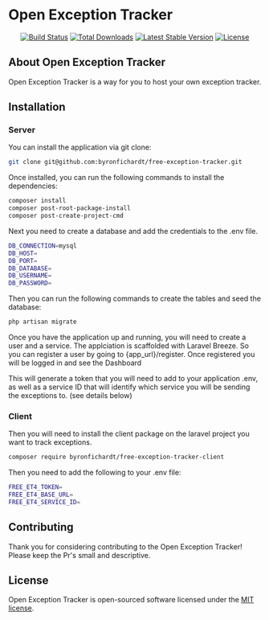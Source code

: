 <p align="center"><h1>Open Exception Tracker</h1></p>

<p align="center">
<a href="https://travis-ci.org/laravel/framework"><img src="https://travis-ci.org/laravel/framework.svg" alt="Build Status"></a>
<a href="https://packagist.org/packages/laravel/framework"><img src="https://img.shields.io/packagist/dt/laravel/framework" alt="Total Downloads"></a>
<a href="https://packagist.org/packages/laravel/framework"><img src="https://img.shields.io/packagist/v/laravel/framework" alt="Latest Stable Version"></a>
<a href="https://packagist.org/packages/laravel/framework"><img src="https://img.shields.io/packagist/l/laravel/framework" alt="License"></a>
</p>

## About Open Exception Tracker

Open Exception Tracker is a way for you to host your own exception tracker.

## Installation

### Server
You can install the application via git clone:

```bash
git clone git@github.com:byronfichardt/free-exception-tracker.git
```

Once installed, you can run the following commands to install the dependencies:

```bash
composer install
composer post-root-package-install
composer post-create-project-cmd
```
Next you need to create a database and add the credentials to the .env file.

```bash
DB_CONNECTION=mysql
DB_HOST=
DB_PORT=
DB_DATABASE=
DB_USERNAME=
DB_PASSWORD=
```

Then you can run the following commands to create the tables and seed the database:

```bash
php artisan migrate
```

Once you have the application up and running, you will need to create a user and a service.
The applciation is scaffolded with Laravel Breeze. 
So you can register a user by going to {app_url}/register.
Once registered you will be logged in and see the Dashboard


This will generate a token that you will need to add to your application .env, as well as a service ID that will identify which
service you will be sending the exceptions to.
(see details below)

### Client
Then you will need to install the client package on the laravel project you want to track exceptions.

```bash
composer require byronfichardt/free-exception-tracker-client
```

Then you need to add the following to your .env file:

```bash
FREE_ET4_TOKEN=
FREE_ET4_BASE_URL=
FREE_ET4_SERVICE_ID=
```

## Contributing

Thank you for considering contributing to the Open Exception Tracker! 
Please keep the Pr's small and descriptive.

## License

Open Exception Tracker is open-sourced software licensed under the [MIT license](https://opensource.org/licenses/MIT).
